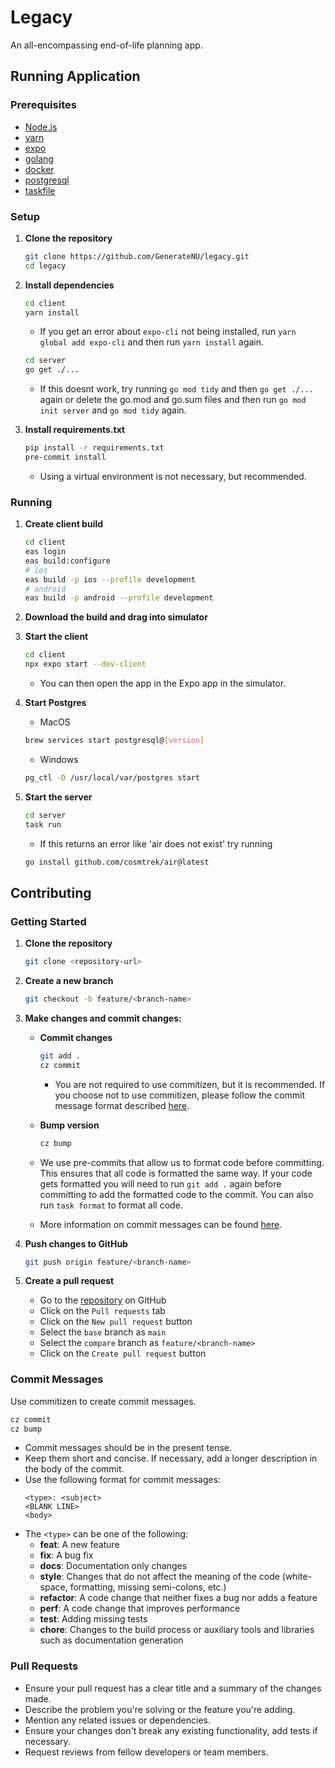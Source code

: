 # Legacy
An all-encompassing end-of-life planning app.

## Running Application

### Prerequisites
- [Node.js](https://nodejs.org/en/)
- [yarn](https://yarnpkg.com/en/)
- [expo](https://expo.io/)
- [golang](https://golang.org/)
- [docker](https://www.docker.com/)
- [postgresql](https://www.postgresql.org/)
- [taskfile](https://taskfile.dev/#/installation?id=installation)

### Setup

1. **Clone the repository**
    ```bash
    git clone https://github.com/GenerateNU/legacy.git
    cd legacy
    ```

2. **Install dependencies**
    ```bash
    cd client
    yarn install
    ```

    * If you get an error about `expo-cli` not being installed, run `yarn global add expo-cli` and then run `yarn install` again.

    ```bash
    cd server
    go get ./...
    ```

    * If this doesnt work, try running `go mod tidy` and then `go get ./...` again or delete the go.mod and go.sum files and then run `go mod init server` and `go mod tidy` again.

3. **Install requirements.txt**
    ```bash
    pip install -r requirements.txt
    pre-commit install
    ```

    * Using a virtual environment is not necessary, but recommended.

### Running

1. **Create client build**
    ```bash
    cd client
    eas login
    eas build:configure
    # ios
    eas build -p ios --profile development
    # android
    eas build -p android --profile development
    
    ```
2. **Download the build and drag into simulator**

1. **Start the client**
    ```bash
    cd client
    npx expo start --dev-client
    ```

   * You can then open the app in the Expo app in the simulator.

2. **Start Postgres**
    - MacOS
    ```bash
    brew services start postgresql@[version]
    ```

    - Windows
    ```bash
    pg_ctl -D /usr/local/var/postgres start
    ```

3. **Start the server**
    ```bash
    cd server
    task run 
    ```

    * If this returns an error like 'air does not exist' try running
    ```bash
    go install github.com/cosmtrek/air@latest
    ```

## Contributing

### Getting Started

1. **Clone the repository**
    ```bash
    git clone <repository-url>
    ```

2. **Create a new branch**
    ```bash
    git checkout -b feature/<branch-name>
    ```

3. **Make changes and commit changes:**

    - **Commit changes**
        ```bash
        git add .
        cz commit 
        ```

        * You are not required to use commitizen, but it is recommended. If you choose not to use commitizen, please follow the commit message format described [here](#commit-messages).
        
    - **Bump version**
        ```bash
        cz bump
        ```

    * We use pre-commits that allow us to format code before committing. This ensures that all code is formatted the same way. If your code gets formatted you will need to run `git add .` again before committing to add the formatted code to the commit. You can also run `task format` to format all code.

    * More information on commit messages can be found [here](#commit-messages).

4. **Push changes to GitHub**
    ```bash
    git push origin feature/<branch-name>
    ```

5. **Create a pull request**
    - Go to the [repository](https://github.com/GenerateNU/legacy) on GitHub
    - Click on the `Pull requests` tab
    - Click on the `New pull request` button
    - Select the `base` branch as `main`
    - Select the `compare` branch as `feature/<branch-name>`
    - Click on the `Create pull request` button

### Commit Messages

Use commitizen to create commit messages.

```bash
cz commit
cz bump
```

- Commit messages should be in the present tense.
- Keep them short and concise. If necessary, add a longer description in the body of the commit.
- Use the following format for commit messages:
    ```
    <type>: <subject>
    <BLANK LINE>
    <body>
    ```
- The `<type>` can be one of the following:
    - **feat**: A new feature
    - **fix**: A bug fix
    - **docs**: Documentation only changes
    - **style**: Changes that do not affect the meaning of the code (white-space, formatting, missing semi-colons, etc.)
    - **refactor**: A code change that neither fixes a bug nor adds a feature
    - **perf**: A code change that improves performance
    - **test**: Adding missing tests
    - **chore**: Changes to the build process or auxiliary tools and libraries such as documentation generation

### Pull Requests

- Ensure your pull request has a clear title and a summary of the changes made.
- Describe the problem you're solving or the feature you're adding.
- Mention any related issues or dependencies.
- Ensure your changes don't break any existing functionality, add tests if necessary.
- Request reviews from fellow developers or team members.
